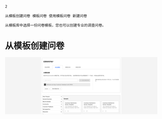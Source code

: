 ```index
2
```
```tag
从模板创建问卷 模板问卷 使用模板问卷 新建问卷
```
```summary
从模板库中选择一份问卷模板，您也可以创建专业的调查问卷。
```
# 从模板创建问卷

<img src='./assets/02fromTemplate/fromTemplate.png'>

